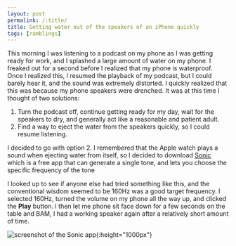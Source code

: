 ```yaml
---
layout: post
permalink: /:title/
title: Getting water out of the speakers of an iPhone quickly
tags: [ramblings]
---
```

This morning I was listening to a podcast on my phone as I was getting ready for work, and I splashed a large amount of water on my phone. I freaked out for a second before I realized that my phone is waterproof. Once I realized this, I resumed the playback of my podcast, but I could barely hear it, and the sound was extremely distorted. I quickly realized that this was because my phone speakers were drenched. It was at this time I thought of two solutions:
1. Turn the podcast off, continue getting ready for my day, wait for the speakers to dry, and generally act like a reasonable and patient adult.
2. Find a way to eject the water from the speakers quickly, so I could resume listening.

I decided to go with option 2. I remembered that the Apple watch plays a sound when ejecting water from itself, so I decided to download [Sonic](https://itunes.apple.com/us/app/sonic/id986999895?mt=8) which is a free app that can generate a single tone, and lets you choose the specific frequency of the tone

I looked up to see if anyone else had tried something like this, and the conventional wisdom seemed to be 160Hz was a good target frequency. I selected 160Hz, turned the volume on my phone all the way up, and clicked the **Play** button. I then let me phone sit face down for a few seconds on the table and BAM, I had a working speaker again after a relatively short amount of time.

![screenshot of the Sonic app](https://i.imgur.com/XKs3jpe.png){:height="1000px"}